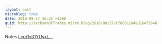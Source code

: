 ```yaml
---
layout: post
microblog: true
date: 2016-09-27 16:35 +1300
guid: http://JacksonOfTrades.micro.blog/2016/09/27/t780611849016475648.html
---
```

Notes [t.co/1vtOYUvxL...](https://t.co/1vtOYUvxLL)
